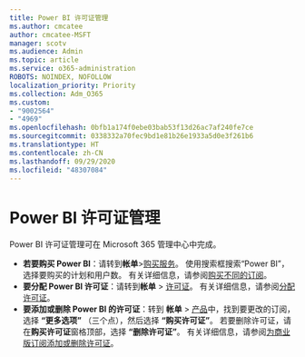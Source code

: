 ```yaml
---
title: Power BI 许可证管理
ms.author: cmcatee
author: cmcatee-MSFT
manager: scotv
ms.audience: Admin
ms.topic: article
ms.service: o365-administration
ROBOTS: NOINDEX, NOFOLLOW
localization_priority: Priority
ms.collection: Adm_O365
ms.custom:
- "9002564"
- "4969"
ms.openlocfilehash: 0bfb1a174f0ebe03bab53f13d26ac7af240fe7ce
ms.sourcegitcommit: 0338332a70fec9bd1e81b26e1933a5d0e3f261b6
ms.translationtype: HT
ms.contentlocale: zh-CN
ms.lasthandoff: 09/29/2020
ms.locfileid: "48307084"
---
```

# <a name="power-bi-license-management"></a>Power BI 许可证管理

Power BI 许可证管理可在 Microsoft 365 管理中心中完成。

- **若要购买 Power BI**：请转到**帐单**\>[购买服务](https://go.microsoft.com/fwlink/p/?linkid=868433)。 使用搜索框搜索“Power BI”，选择要购买的计划和用户数。 有关详细信息，请参阅[购买不同的订阅](https://docs.microsoft.com/microsoft-365/commerce/try-or-buy-microsoft-365\#buy-a-different-subscription)。
- **要分配 Power BI 许可证**：请转到**帐单** > [许可证](https://go.microsoft.com/fwlink/p/?linkid=842264)。 有关详细信息，请参阅[分配许可证](https://docs.microsoft.com/microsoft-365/admin/manage/assign-licenses-to-users)。
- **要添加或删除 Power BI 的许可证**：转到 **帐单** > [产品](https://go.microsoft.com/fwlink/p/?linkid=842054)中，找到要更改的订阅，选择 **“更多选项”** （三个点），然后选择 **“购买许可证”**。 若要删除许可证，请在**购买许可证**窗格顶部，选择 **“删除许可证”**。 有关详细信息，请参阅[为商业版订阅添加或删除许可证](https://docs.microsoft.com/microsoft-365/commerce/licenses/buy-licenses#add-or-remove-licenses-for-your-business-subscription)。